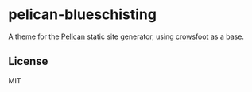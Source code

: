 # pelican-blueschisting

A theme for the [Pelican](http://getpelican.com) static site generator,
using [crowsfoot](https://github.com/porterjamesj/crowsfoot) as a base.

## License

MIT
